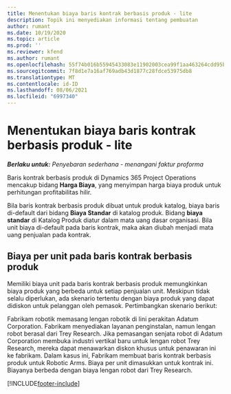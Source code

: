 ```yaml
---
title: Menentukan biaya baris kontrak berbasis produk - lite
description: Topik ini menyediakan informasi tentang pembuatan
author: rumant
ms.date: 10/19/2020
ms.topic: article
ms.prod: ''
ms.reviewer: kfend
ms.author: rumant
ms.openlocfilehash: 55f74b016b55945433083e11902003cea99f1aa463264cdd95b0aad389592e20
ms.sourcegitcommit: 7f8d1e7a16af769adb43d1877c28fdce53975db8
ms.translationtype: MT
ms.contentlocale: id-ID
ms.lasthandoff: 08/06/2021
ms.locfileid: "6997340"
---
```

# <a name="cost-product-based-contract-lines---lite"></a>Menentukan biaya baris kontrak berbasis produk - lite

_**Berlaku untuk:** Penyebaran sederhana - menangani faktur proforma_


Baris kontrak berbasis produk di Dynamics 365 Project Operations mencakup bidang **Harga Biaya**, yang menyimpan harga biaya produk untuk perhitungan profitabilitas hilir.

Bila baris kontrak berbasis produk dibuat untuk produk katalog, biaya baris di-default dari bidang **Biaya Standar** di katalog produk. Bidang **biaya standar** di Katalog Produk diatur dalam mata uang dasar organisasi. Bila unit biaya di-default pada baris kontrak, maka akan diubah menjadi mata uang penjualan pada kontrak.

## <a name="unit-cost-on-a-product-based-contract-line"></a>Biaya per unit pada baris kontrak berbasis produk

Memiliki biaya unit pada baris kontrak berbasis produk memungkinkan biaya produk yang berbeda untuk setiap penjualan unit. Meskipun tidak selalu diperlukan, ada skenario tertentu dengan biaya produk yang dapat didiskon untuk pelanggan oleh pemasok. Pertimbangkan skenario berikut:

Fabrikam robotik memasang lengan robotik di lini perakitan Adatum Corporation. Fabrikam menyediakan layanan penginstalan, namun lengan robot berasal dari Trey Research. Jika pemasangan senjata robot di Adatum Corporation membuka industri vertikal baru untuk lengan robot Trey Research, mereka dapat menawarkan diskon khusus untuk penawaran ini ke fabrikam. Dalam kasus ini, Fabrikam membuat baris kontrak berbasis produk untuk Robotic Arms. Biaya per unit dimasukkan untuk kontrak ini. Biayanya berbeda dengan biaya lengan robot dari Trey Research.


[!INCLUDE[footer-include](../../includes/footer-banner.md)]